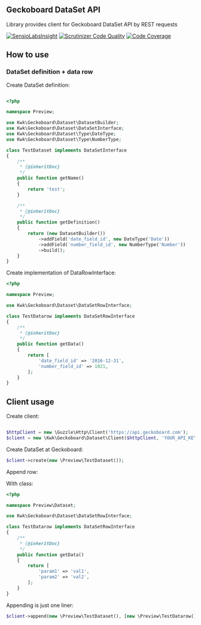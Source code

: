 Geckoboard DataSet API
----------------------

Library provides client for Geckoboard DataSet API by REST requests

[![SensioLabsInsight](https://insight.sensiolabs.com/projects/bdaace9a-a9e6-4667-a892-092db9d14663/mini.png)](https://insight.sensiolabs.com/projects/bdaace9a-a9e6-4667-a892-092db9d14663) [![Scrutinizer Code Quality](https://scrutinizer-ci.com/g/gkawka/geckoboard-dataset-api/badges/quality-score.png?b=master)](https://scrutinizer-ci.com/g/gkawka/geckoboard-dataset-api/?branch=master) [![Code Coverage](https://scrutinizer-ci.com/g/gkawka/geckoboard-dataset-api/badges/coverage.png?b=master)](https://scrutinizer-ci.com/g/gkawka/geckoboard-dataset-api/?branch=master)

How to use
---

### DataSet definition + data row

Create DataSet definition:

```php

<?php

namespace Preview;

use Kwk\Geckoboard\Dataset\DatasetBuilder;
use Kwk\Geckoboard\Dataset\DataSetInterface;
use Kwk\Geckoboard\Dataset\Type\DateType;
use Kwk\Geckoboard\Dataset\Type\NumberType;

class TestDataset implements DataSetInterface
{
    /**
     * {@inheritDoc}
     */
    public function getName()
    {
        return 'test';
    }

    /**
     * {@inheritDoc}
     */
    public function getDefinition()
    {
        return (new DatasetBuilder())
            ->addField('date_field_id', new DateType('Date'))
            ->addField('number_field_id', new NumberType('Number'))
            ->build();
    }
}
```

Create implementation of DataRowInterface:

```php
<?php

namespace Preview;

use Kwk\Geckoboard\Dataset\DataSetRowInterface;

class TestDatarow implements DataSetRowInterface
{
    /**
     * {@inheritDoc}
     */
    public function getData()
    {
        return [
            'date_field_id' => '2016-12-31',
            'number_field_id' => 1021,
        ];
    }
}

```

Client usage
---

Create client:

```php

$httpClient = new \Guzzle\Http\Client('https://api.geckoboard.com');
$client = new \Kwk\Geckoboard\Dataset\Client($httpClient, 'YOUR_API_KEY');

```

Create DataSet at Geckoboard:
```php
$client->create(new \Preview\TestDataset());
```

Append row:

With class:
```php
<?php

namespace Preview\Dataset;

use Kwk\Geckoboard\Dataset\DataSetRowInterface;

class TestDatarow implements DataSetRowInterface
{
    /**
     * {@inheritDoc}
     */
    public function getData()
    {
        return [
            'param1' => 'val1',
            'param2' => 'val2',
        ];
    }
}
```

Appending is just one liner:

```php
$client->append(new \Preview\TestDataset(), [new \Preview\TestDatarow()]);
```
